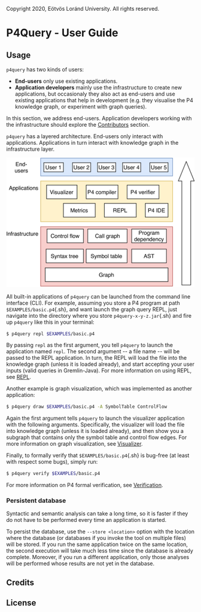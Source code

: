 Copyright 2020, Eötvös Loránd University.
All rights reserved.

# P4Query - User Guide

## Usage

`p4query` has two kinds of users: 

- **End-users** only use existing applications. 
- **Application developers** mainly use the infrastructure to create new applications, but occasionaly they also act as end-users and use existing applications that help in development (e.g. they visualise the P4 knowledge graph, or experiment with graph queries). 

In this section, we address end-users. Application developers working with the infrastructure should explore the [Contributors](CONTRIBUTING.md) section. 

`p4query` has a layered architecture. End-users only interact with applications. Applications in turn interact with knowledge graph in the infrastructure layer.

![Figure: Layers](../guides/figures/layers.png)


All built-in applications of `p4query` can be launched from the command line interface (CLI). For example, assuming you store a P4 program at path `$EXAMPLES/basic.p4`{.sh}, and want launch the graph query REPL, just navigate into the directory where you store `p4query-x-y-z.jar`{.sh} and fire up `p4query` like this in your terminal:

```sh
$ p4query repl $EXAMPLES/basic.p4
```

By passing `repl` as the first argument, you tell `p4query` to launch the application named `repl`. The second argument -- a file name -- will be passed to the REPL application. In turn, the REPL will load the file into the knowledge graph (unless it is loaded already), and start accepting your user inputs (valid queries in Gremlin-Java). For more information on using REPL, see [REPL](TODO).


Another example is graph visualization, which was implemented as another application:

```sh
$ p4query draw $EXAMPLES/basic.p4 -A SymbolTable ControlFlow
```

Again the first argument tells `p4query` to launch the visualizer application with the following arguments. Specifically, the visualizer will load the file into knowledge graph (unless it is loaded already), and then show you a subgraph that contains only the symbol table and control flow edges. For more information on graph visualization, see [Visualizer](TODO).


Finally, to formally verify that `$EXAMPLES/basic.p4`{.sh} is bug-free (at least with respect some bugs), simply run:

```sh
$ p4query verify $EXAMPLES/basic.p4 
```

For more information on P4 formal verification, see [Verification](TODO).


### Persistent database

Syntactic and semantic analysis can take a long time, so it is faster if they do not have to be performed every time an application is started. 

To persist the database, use the `--store <location>` option with the location where the database (or databases if you invoke the tool on multiple files) will be stored. If you run the same application twice on the same location, the second execution will take much less time since the database is already complete. Moreover, if you run a different application, only those analyses will be performed whose results are not yet in the database.

## Credits

## License



